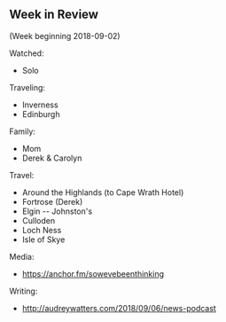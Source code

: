 ## Week in Review

(Week beginning 2018-09-02)

Watched:
* Solo

Traveling:
* Inverness
* Edinburgh

Family:
* Mom
* Derek & Carolyn

Travel:
* Around the Highlands (to Cape Wrath Hotel)
* Fortrose (Derek)
* Elgin -- Johnston's
* Culloden
* Loch Ness
* Isle of Skye

Media:
* https://anchor.fm/sowevebeenthinking

Writing:
* http://audreywatters.com/2018/09/06/news-podcast
